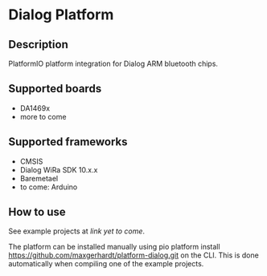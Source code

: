 # Dialog Platform

## Description

PlatformIO platform integration for Dialog ARM bluetooth chips.

## Supported boards

* DA1469x
* more to come

## Supported frameworks

* CMSIS
* Dialog WiRa SDK 10.x.x
* Baremetael
* to come: Arduino

## How to use

See example projects at *link yet to come*.

The platform can be installed manually using pio platform install https://github.com/maxgerhardt/platform-dialog.git on the CLI. This is done automatically when compiling one of the example projects.